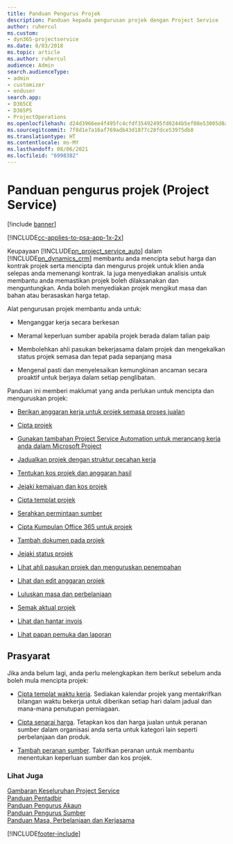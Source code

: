 ```yaml
---
title: Panduan Pengurus Projek
description: Panduan kepada pengurusan projek dengan Project Service
author: ruhercul
ms.custom:
- dyn365-projectservice
ms.date: 8/03/2018
ms.topic: article
ms.author: ruhercul
audience: Admin
search.audienceType:
- admin
- customizer
- enduser
search.app:
- D365CE
- D365PS
- ProjectOperations
ms.openlocfilehash: d24d3966ee4f495fc4cfdf35492495fd0244b5ef08e53005d8ac4a854cd7cce5
ms.sourcegitcommit: 7f8d1e7a16af769adb43d1877c28fdce53975db8
ms.translationtype: HT
ms.contentlocale: ms-MY
ms.lasthandoff: 08/06/2021
ms.locfileid: "6998382"
---
```

# <a name="project-manager-guide-project-service"></a>Panduan pengurus projek (Project Service)

[!include [banner](../includes/psa-now-project-operations.md)]

[!INCLUDE[cc-applies-to-psa-app-1x-2x](../includes/cc-applies-to-psa-app-1x-2x.md)]

Keupayaan [!INCLUDE[pn_project_service_auto](../includes/pn-project-service-auto.md)] dalam [!INCLUDE[pn_dynamics_crm](../includes/pn-dynamics-crm.md)] membantu anda mencipta sebut harga dan kontrak projek serta mencipta dan mengurus projek untuk klien anda selepas anda memenangi kontrak. Ia juga menyediakan analisis untuk membantu anda memastikan projek boleh dilaksanakan dan menguntungkan. Anda boleh menyediakan projek mengikut masa dan bahan atau berasaskan harga tetap.  
  
 Alat pengurusan projek membantu anda untuk:  
  
-   Menganggar kerja secara berkesan  
  
-   Meramal keperluan sumber apabila projek berada dalam talian paip  
  
-   Membolehkan ahli pasukan bekerjasama dalam projek dan mengekalkan status projek semasa dan tepat pada sepanjang masa  
  
-   Mengenal pasti dan menyelesaikan kemungkinan ancaman secara proaktif untuk berjaya dalam setiap penglibatan.  
  
Panduan ini memberi maklumat yang anda perlukan untuk mencipta dan menguruskan projek:  
  
-   [Berikan anggaran kerja untuk projek semasa proses jualan](../psa/provide-estimates-project-during-sales-process.md)  
  
-   [Cipta projek](../psa/create-project.md)  
  
-   [Gunakan tambahan Project Service Automation untuk merancang kerja anda dalam Microsoft Project](../psa/add-plan-work-microsoft-project.md)  
  
-   [Jadualkan projek dengan struktur pecahan kerja](../psa/schedule-project-work-breakdown-structure.md)  
  
-   [Tentukan kos projek dan anggaran hasil](../psa/determine-project-cost-revenue-estimates.md)  
  
-   [Jejaki kemajuan dan kos projek](../psa/track-project-progress-cost.md)  
  
-   [Cipta templat projek](../psa/create-project-template.md)  
  
-   [Serahkan permintaan sumber](../psa/submit-resource-requests.md)  
  
-   [Cipta Kumpulan Office 365 untuk projek](../psa/create-office-365-group-project.md)  
  
-   [Tambah dokumen pada projek](../psa/add-documents-project.md)  
  
-   [Jejaki status projek](../psa/track-project-status.md)  
  
-   [Lihat ahli pasukan projek dan menguruskan penempahan](../psa/view-project-team-members-manage-bookings.md)  
  
-   [Lihat dan edit anggaran projek](../psa/view-edit-project-estimates.md)  
  
-   [Luluskan masa dan perbelanjaan](../psa/approve-time-expenses.md)  
  
-   [Semak aktual projek](../psa/review-project-actuals.md)  
  
-   [Lihat dan hantar invois](../psa/view-send-invoices.md)  
  
-   [Lihat papan pemuka dan laporan](../psa/view-dashboards-reports.md)  
  
## <a name="prerequisites"></a>Prasyarat  
 Jika anda belum lagi, anda perlu melengkapkan item berikut sebelum anda boleh mula mencipta projek:  
  
-   [Cipta templat waktu kerja](../psa/create-work-hours-template.md). Sediakan kalendar projek yang mentakrifkan bilangan waktu bekerja untuk diberikan setiap hari dalam jadual dan mana-mana penutupan perniagaan.  
  
-   [Cipta senarai harga](../psa/create-price-list.md). Tetapkan kos dan harga jualan untuk peranan sumber dalam organisasi anda serta untuk kategori lain seperti perbelanjaan dan produk.  
  
-   [Tambah peranan sumber](../psa/add-resource-roles.md). Takrifkan peranan untuk membantu menentukan keperluan sumber dan kos projek.  
  
### <a name="see-also"></a>Lihat Juga  
 [Gambaran Keseluruhan Project Service](../psa/overview.md)   
 [Panduan Pentadbir](../psa/admin-guide.md)   
 [Panduan Pengurus Akaun](../psa/account-manager-guide.md)   
 [Panduan Pengurus Sumber](../psa/resource-manager-guide.md)   
 [Panduan Masa, Perbelanjaan dan Kerjasama](../psa/time-expense-collaboration-guide.md)



[!INCLUDE[footer-include](../includes/footer-banner.md)]